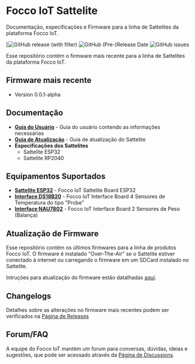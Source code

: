 # Focco IoT Sattelite

Documentação, especificações e Firmware para a linha de Sattelites da plataforma Focco IoT.

[![GitHub release (with filter)](https://img.shields.io/github/v/release/focco-iot/Sattelite-Focco-IoT)
![GitHub (Pre-)Release Date](https://img.shields.io/github/release-date-pre/focco-iot/Sattelite-Focco-IoT)
![GitHub issues](https://img.shields.io/github/issues/focco-iot/Sattelite-Focco-IoT)

Esse repositório contém o firmware mais recente para a linha de Sattelites da plataforma Focco IoT.

## Firmware mais recente

* Version 0.0.1-alpha

## Documentação

* **[Guia do Usuário](https://linkparaoguia.com.br)** - Guia do usuário contendo as informações necessárias
* **[Guia de Atualização](https://linkparaoguia.com.br)** - Guia de atualização do Sattelite
* **Especificações dos Sattelites**
    * Sattelite ESP32
    * Sattelite RP2040

## Equipamentos Suportados

* **[Sattelite ESP32](https://linkparaoproduto)** - Focco IoT Sattelite Board ESP32
* **[Interface DS18B20](https://linkparaoproduto)** - Focco IoT Interface Board 4 Sensores de Temperatura do tipo "Probe"
* **[Interface NAU7802](https://linkparaoproduto)** - Focco IoT Interface Board 2 Sensores de Peso (Balança)

## Atualização de Firmware

Esse repositório contém os últimos firmwares para a linha de produtos Focco IoT. O firmware é instalado "Over-The-Air" se o Sattelite estiver conectado à internet ou carregando o firmware em um SDCard instalado no Sattelite.

Intruções para atualização do firmware estão datalhadas [aqui](https://linkparaoguia.com.br).

## Changelogs

Detalhes sobre as alterações no firmware mais recentes podem ser verificados na [Página de Releases](https://github.com/focco-iot/Sattelite-Focco-IoT/releases)

## Forum/FAQ

A equipe do Focco IoT mantém um forum para conversas, dúvidas, ideias e sugestões, que pode ser acessado através da [Página de Discussions](https://github.com/focco-iot/Sattelite-Focco-IoT/discussions).
